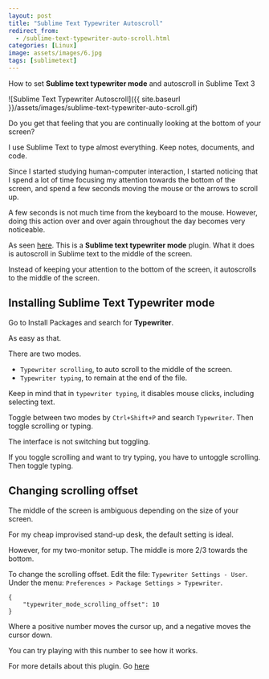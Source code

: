 ```yaml
---
layout: post
title: "Sublime Text Typewriter Autoscroll"
redirect_from:
  - /sublime-text-typewriter-auto-scroll.html
categories: [Linux]
image: assets/images/6.jpg
tags: [sublimetext]
---
```


How to set **Sublime text typewriter mode** and autoscroll in Sublime Text 3

![Sublime Text Typewriter Autoscroll]({{ site.baseurl }}/assets/images/sublime-text-typewriter-auto-scroll.gif)

Do you get that feeling that you are continually looking at the bottom of your screen?

I use Sublime Text to type almost everything. Keep notes, documents, and code.

Since I started studying human-computer interaction, I started noticing that I spend a lot of time focusing my attention towards the bottom of the screen, and spend a few seconds moving the mouse or the arrows to scroll up.

A few seconds is not much time from the keyboard to the mouse. However, doing this action over and over again throughout the day becomes very noticeable.

As seen <a href="https://github.com/alehandrof/Typewriter" target="_blank">here</a>. This is a **Sublime text typewriter mode** plugin. What it does is autoscroll in Sublime text to the middle of the screen.

Instead of keeping your attention to the bottom of the screen, it autoscrolls to the middle of the screen.

## Installing Sublime Text Typewriter mode

Go to Install Packages and search for **Typewriter**.

As easy as that.

There are two modes.

* `Typewriter scrolling`, to auto scroll to the middle of the screen.
* `Typewriter typing`, to remain at the end of the file.

Keep in mind that in `typewriter typing`, it disables mouse clicks, including selecting text.

Toggle between two modes by `Ctrl+Shift+P` and search `Typewriter`. Then toggle scrolling or typing.

The interface is not switching but toggling.

If you toggle scrolling and want to try typing, you have to untoggle scrolling. Then toggle typing.

## Changing scrolling offset

The middle of the screen is ambiguous depending on the size of your screen.

For my cheap improvised stand-up desk, the default setting is ideal.

However, for my two-monitor setup. The middle is more 2/3 towards the bottom.

To change the scrolling offset. Edit the file: `Typewriter Settings - User`. Under the menu: `Preferences > Package Settings > Typewriter`.

    {
    	"typewriter_mode_scrolling_offset": 10
    }

Where a positive number moves the cursor up, and a negative moves the cursor down.

You can try playing with this number to see how it works.

For more details about this plugin. Go <a href="https://github.com/alehandrof/Typewriter" target="_blank">here</a>